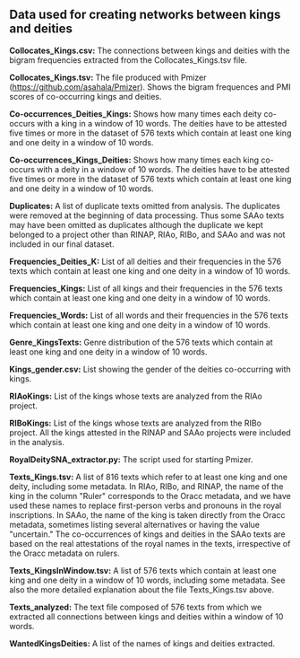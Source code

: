 ## Data used for creating networks between kings and deities

<b>Collocates_Kings.csv:</b> The connections between kings and deities with the bigram frequencies extracted from the Collocates_Kings.tsv file.

<b>Collocates_Kings.tsv:</b> The file produced with Pmizer (https://github.com/asahala/Pmizer). Shows the bigram frequences and PMI scores of co-occurring kings and deities.

<b>Co-occurrences_Deities_Kings:</b> Shows how many times each deity co-occurs with a king in a window of 10 words. The deities have to be attested five times or more in the dataset of 576 texts which contain at least one king and one deity in a window of 10 words.

<b>Co-occurrences_Kings_Deities:</b> Shows how many times each king co-occurs with a deity in a window of 10 words. The deities have to be attested five times or more in the dataset of 576 texts which contain at least one king and one deity in a window of 10 words.

<b>Duplicates:</b> A list of duplicate texts omitted from analysis. The duplicates were removed at the beginning of data processing. Thus some SAAo texts may have been omitted as duplicates although the duplicate we kept belonged to a project other than RINAP, RIAo, RIBo, and SAAo and was not included in our final dataset.

<b>Frequencies_Deities_K:</b> List of all deities and their frequencies in the 576 texts which contain at least one king and one deity in a window of 10 words.

<b>Frequencies_Kings:</b> List of all kings and their frequencies in the 576 texts which contain at least one king and one deity in a window of 10 words.

<b>Frequencies_Words:</b> List of all words and their frequencies in the 576 texts which contain at least one king and one deity in a window of 10 words.

<b>Genre_KingsTexts:</b> Genre distribution of the 576 texts which contain at least one king and one deity in a window of 10 words.

<b>Kings_gender.csv:</b> List showing the gender of the deities co-occurring with kings.

<b>RIAoKings:</b> List of the kings whose texts are analyzed from the RIAo project.

<b>RIBoKings:</b> List of the kings whose texts are analyzed from the RIBo project. All the kings attested in the RINAP and SAAo projects were included in the analysis.

<b>RoyalDeitySNA_extractor.py:</b> The script used for starting Pmizer.

<b>Texts_Kings.tsv:</b> A list of 816 texts which refer to at least one king and one deity, including some metadata. In RIAo, RIBo, and RINAP, the name of the king in the column "Ruler" corresponds to the Oracc metadata, and we have used these names to replace first-person verbs and pronouns in the royal inscriptions. In SAAo, the name of the king is taken directly from the Oracc metadata, sometimes listing several alternatives or having the value "uncertain." The co-occurrences of kings and deities in the SAAo texts are based on the real attestations of the royal names in the texts, irrespective of the Oracc metadata on rulers.

<b>Texts_KingsInWindow.tsv:</b> A list of 576 texts which contain at least one king and one deity in a window of 10 words, including some metadata. See also the more detailed explanation about the file Texts_Kings.tsv above.

<b>Texts_analyzed:</b> The text file composed of 576 texts from which we extracted all connections between kings and deities within a window of 10 words.

<b>WantedKingsDeities:</b> A list of the names of kings and deities extracted.
